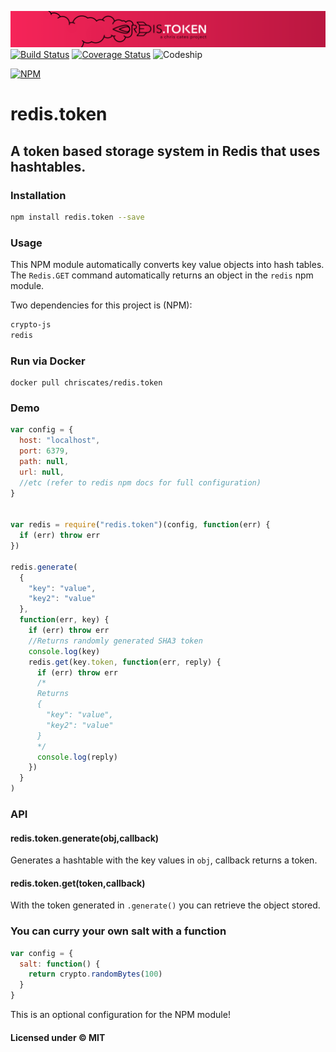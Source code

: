 ![redis.token](./redis-token-banner.png)
[![Build Status](https://travis-ci.org/ChrisCates/redis.token.svg?branch=master)](https://travis-ci.org/ChrisCates/redis.token)
[![Coverage Status](https://coveralls.io/repos/github/ChrisCates/redis.token/badge.svg?branch=master)](https://coveralls.io/github/ChrisCates/redis.token?branch=master)
![Codeship](https://codeship.com/projects/a6d7def0-ecd3-0133-6c4f-5aad4fd90081/status?branch=master)

[![NPM](https://nodei.co/npm/redis.token.png)](https://nodei.co/npm/redis.token/)

# redis.token
## A token based storage system in Redis that uses hashtables.

### Installation

```bash
npm install redis.token --save
```

### Usage

This NPM module automatically converts key value objects into hash tables.
The `Redis.GET` command automatically returns an object in the `redis` npm module.

Two dependencies for this project is (NPM):

```bash
crypto-js
redis
```

### Run via Docker

```
docker pull chriscates/redis.token
```

### Demo

```javascript
var config = {
  host: "localhost",
  port: 6379,
  path: null,
  url: null,
  //etc (refer to redis npm docs for full configuration)
}


var redis = require("redis.token")(config, function(err) {
  if (err) throw err
})

redis.generate(
  {
    "key": "value",
    "key2": "value"
  },
  function(err, key) {
    if (err) throw err
    //Returns randomly generated SHA3 token
    console.log(key)
    redis.get(key.token, function(err, reply) {
      if (err) throw err
      /*
      Returns
      {
        "key": "value",
        "key2": "value"
      }
      */
      console.log(reply)
    })
  }
)
```

### API

#### redis.token.generate(obj,callback)

Generates a hashtable with the key values in `obj`, callback returns a token.

#### redis.token.get(token,callback)

With the token generated in `.generate()` you can retrieve the object stored.

### You can curry your own salt with a function

```javascript
var config = {
  salt: function() {
    return crypto.randomBytes(100)
  }
}
```

This is an optional configuration for the NPM module!

#### Licensed under &copy; MIT
